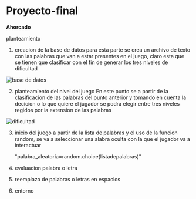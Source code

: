 # Proyecto-final
**Ahorcado**

planteamiento

1. creacion de la base de datos
   para esta parte se crea un archivo de texto con las palabras  que van a estar presentes en el juego, claro esta que se tienen que clasificar con el fin de generar los tres niveles de dificultad

![base de datos](https://github.com/AndresBustamant/Proyecto-final/assets/141858005/b9b88b1b-f72b-4587-8d7f-9de5e6706d8f)

   
2. planteamiento del nivel del juego
    En este punto se a partir de la clasificacion de las palabras del punto anterior y tomando en cuenta la decicion o lo que quiere el jugador se podra elegir entre tres niveles regidos por la extension de las palabras

![dificultad](https://github.com/AndresBustamant/Proyecto-final/assets/141858005/dc4cff37-20f6-4aed-8c1f-ba551ddbb221)

3. inicio del juego
   a partir de la lista de palabras y el uso de la funcion random, se va a seleccionar una alabra oculta con la que el jugador va a interactuar

   "palabra_aleatoria=random.choice(listadepalabras)"
   
4. evaluacion palabra o letra

6. reemplazo de palabras o letras en espacios

7. entorno 





